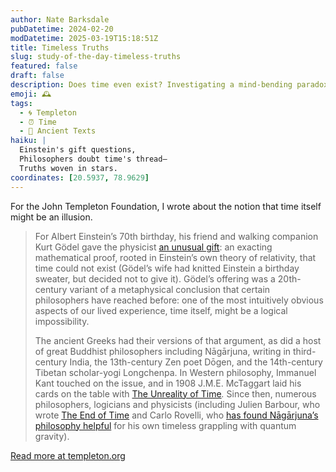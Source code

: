 ```yaml
---
author: Nate Barksdale
pubDatetime: 2024-02-20
modDatetime: 2025-03-19T15:18:51Z
title: Timeless Truths
slug: study-of-the-day-timeless-truths
featured: false
draft: false
description: Does time even exist? Investigating a mind-bending paradox at the heart of our reality.
emoji: 🕰️
tags:
  - 🌀 Templeton
  - ⏰ Time
  - 📜 Ancient Texts
haiku: |
  Einstein's gift questions,  
  Philosophers doubt time's thread—  
  Truths woven in stars.
coordinates: [20.5937, 78.9629]
---
```


For the John Templeton Foundation, I wrote about the notion that time itself might be an illusion.

> For Albert Einstein’s 70th birthday, his friend and walking companion Kurt Gödel gave the physicist [an unusual gift](https://www.newyorker.com/magazine/2005/02/28/time-bandits-2): an exacting mathematical proof, rooted in Einstein’s own theory of relativity, that time could not exist (Gödel’s wife had knitted Einstein a birthday sweater, but decided not to give it). Gödel’s offering was a 20th-century variant of a metaphysical conclusion that certain philosophers have reached before: one of the most intuitively obvious aspects of our lived experience, time itself, might be a logical impossibility.
>
> The ancient Greeks had their versions of that argument, as did a host of great Buddhist philosophers including Nāgārjuna, writing in third-century India, the 13th-century Zen poet Dōgen, and the 14th-century Tibetan scholar-yogi Longchenpa. In Western philosophy, Immanuel Kant touched on the issue, and in 1908 J.M.E. McTaggart laid his cards on the table with [The Unreality of Time](https://en.wikipedia.org/wiki/The_Unreality_of_Time)*.* Since then, numerous philosophers, logicians and physicists (including Julien Barbour, who wrote [The End of Time](https://bookshop.org/p/books/the-end-of-time-the-next-revolution-in-physics/18860198?ean=9780195145922) and Carlo Rovelli, who [has found Nāgārjuna’s philosophy helpful](https://www.templeton.org/news/what-does-a-1800-year-old-buddhist-classic-have-to-say-about-quantum-physics-and-the-nature-of-reality) for his own timeless grappling with quantum gravity).

[Read more at templeton.org](https://www.templeton.org/news/timeless-truths)
